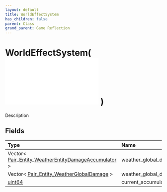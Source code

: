 ```yaml
---
layout: default
title: WorldEffectSystem
has_children: false
parent: Class
grand_parent: Game Reflection
---
```

# WorldEffectSystem( ![ System ](/game-reflection/classes/system.md) )
Description 

## Fields
| Type | Name |
|:-------------|:--------------|
| Vector< [Pair_Entity_WeatherEntityDamageAccumulator](/game-reflection/classes/pair__entity__weather_entity_damage_accumulator.md) > | weather_global_damage_accumulator |
| Vector< [Pair_Entity_WeatherGlobalDamage](/game-reflection/classes/pair__entity__weather_global_damage.md) > | weather_global_damage_data |
| [uint64](/game-reflection/components/uint64.md) | current_accumulator |

